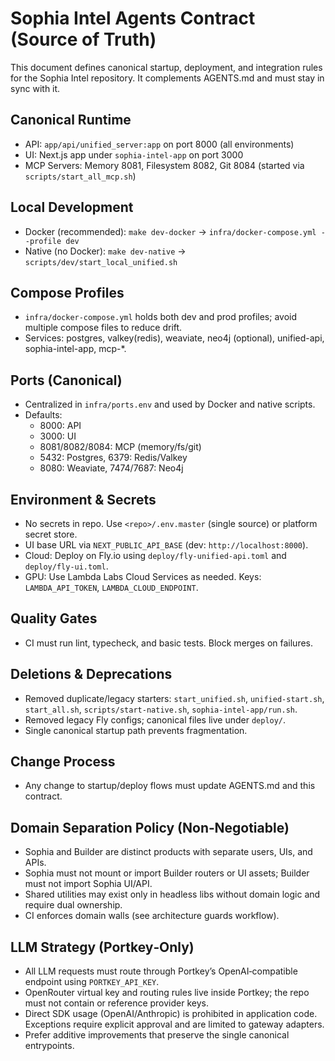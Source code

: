 # Sophia Intel Agents Contract (Source of Truth)

This document defines canonical startup, deployment, and integration rules for the Sophia Intel repository. It complements AGENTS.md and must stay in sync with it.

## Canonical Runtime
- API: `app/api/unified_server:app` on port 8000 (all environments)
- UI: Next.js app under `sophia-intel-app` on port 3000
- MCP Servers: Memory 8081, Filesystem 8082, Git 8084 (started via `scripts/start_all_mcp.sh`)

## Local Development
- Docker (recommended): `make dev-docker` → `infra/docker-compose.yml --profile dev`
- Native (no Docker): `make dev-native` → `scripts/dev/start_local_unified.sh`

## Compose Profiles
- `infra/docker-compose.yml` holds both dev and prod profiles; avoid multiple compose files to reduce drift.
- Services: postgres, valkey(redis), weaviate, neo4j (optional), unified-api, sophia-intel-app, mcp-*.

## Ports (Canonical)
- Centralized in `infra/ports.env` and used by Docker and native scripts.
- Defaults:
  - 8000: API
  - 3000: UI
  - 8081/8082/8084: MCP (memory/fs/git)
  - 5432: Postgres, 6379: Redis/Valkey
  - 8080: Weaviate, 7474/7687: Neo4j

## Environment & Secrets
- No secrets in repo. Use `<repo>/.env.master` (single source) or platform secret store.
- UI base URL via `NEXT_PUBLIC_API_BASE` (dev: `http://localhost:8000`).
 - Cloud: Deploy on Fly.io using `deploy/fly-unified-api.toml` and `deploy/fly-ui.toml`.
 - GPU: Use Lambda Labs Cloud Services as needed. Keys: `LAMBDA_API_TOKEN`, `LAMBDA_CLOUD_ENDPOINT`.

## Quality Gates
- CI must run lint, typecheck, and basic tests. Block merges on failures.

## Deletions & Deprecations
- Removed duplicate/legacy starters: `start_unified.sh`, `unified-start.sh`, `start_all.sh`, `scripts/start-native.sh`, `sophia-intel-app/run.sh`.
- Removed legacy Fly configs; canonical files live under `deploy/`.
- Single canonical startup path prevents fragmentation.

## Change Process
- Any change to startup/deploy flows must update AGENTS.md and this contract.

## Domain Separation Policy (Non‑Negotiable)

- Sophia and Builder are distinct products with separate users, UIs, and APIs.
- Sophia must not mount or import Builder routers or UI assets; Builder must not import Sophia UI/API.
- Shared utilities may exist only in headless libs without domain logic and require dual ownership.
- CI enforces domain walls (see architecture guards workflow).

## LLM Strategy (Portkey‑Only)

- All LLM requests must route through Portkey’s OpenAI‑compatible endpoint using `PORTKEY_API_KEY`.
- OpenRouter virtual key and routing rules live inside Portkey; the repo must not contain or reference provider keys.
- Direct SDK usage (OpenAI/Anthropic) is prohibited in application code. Exceptions require explicit approval and are limited to gateway adapters.
- Prefer additive improvements that preserve the single canonical entrypoints.
